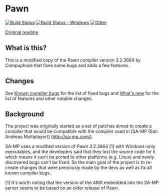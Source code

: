Pawn
====

[![Build Status][build_status]][build]
[![Build Status - Windows][build_status_win]][build_win]
[![Gitter][gitter_badge]][gitter]

[Original readme](readme.txt)

What is this?
-------------

This is a modified copy of the Pawn compiler version 3.2.3664 by Compuphase that
fixes some bugs and adds a few features.

Changes
-------

See [Known compiler bugs](../../wiki/Known-compiler-bugs) for the list of fixed
bugs and [What's new](../../wiki/What's-new) for the list of features and other
notable changes.

Background
----------

The project was originally started as a set of patches aimed to create a compiler
that would be compatible with the compiler used in [SA-MP (San Andreas Multiplayer)]
(http://sa-mp.com/).

SA-MP uses a modified version of Pawn 3.2.3664 [1] with Windows-only executables,
and the developers said that they lost the source code for it which means it can't
be ported to other platforms (e.g. Linux) and newly discovered bugs can't be fixed.
So the main goal of the project is to re-create changes that were
previously made by the devs as well as fix all known compiler bugs.

[1] It's worth noting that the version of the AMX embedded into the SA-MP server
seems to be based on an older release of Pawn.

[build]: https://travis-ci.org/Zeex/pawn
[build_status]: https://travis-ci.org/Zeex/pawn.svg?branch=master
[build_win]: https://ci.appveyor.com/project/Zeex/pawn/branch/master
[build_status_win]: https://ci.appveyor.com/api/projects/status/s1gb9p8dsy7hy1nw?svg=true
[gitter]: https://gitter.im/Zeex/pawn?utm_source=badge&utm_medium=badge&utm_campaign=pr-badge&utm_content=badge
[gitter_badge]: https://badges.gitter.im/Join%20Chat.svg
